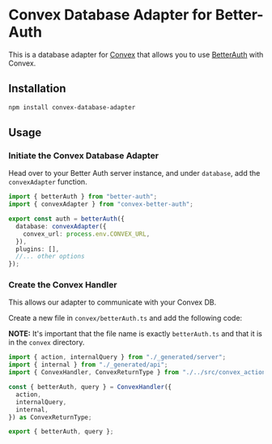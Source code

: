 # Convex Database Adapter for Better-Auth

This is a database adapter for [Convex](https://www.convex.dev/) that allows you to use [BetterAuth](https://www.better-auth.com/) with Convex.

## Installation

```bash
npm install convex-database-adapter
```

## Usage

### Initiate the Convex Database Adapter

Head over to your Better Auth server instance, and under `database`, add the `convexAdapter` function.

```ts
import { betterAuth } from "better-auth";
import { convexAdapter } from "convex-better-auth";

export const auth = betterAuth({
  database: convexAdapter({
    convex_url: process.env.CONVEX_URL,
  }),
  plugins: [],
  //... other options
});
```

### Create the Convex Handler

This allows our adapter to communicate with your Convex DB.

Create a new file in `convex/betterAuth.ts` and add the following code:

**NOTE:** It's important that the file name is exactly `betterAuth.ts` and that it is in the `convex` directory.

```ts
import { action, internalQuery } from "./_generated/server";
import { internal } from "./_generated/api";
import { ConvexHandler, ConvexReturnType } from "./../src/convex_action";

const { betterAuth, query } = ConvexHandler({
  action,
  internalQuery,
  internal,
}) as ConvexReturnType;

export { betterAuth, query };
```
